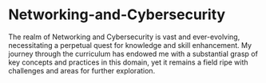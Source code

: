 # Networking-and-Cybersecurity
The realm of Networking and Cybersecurity is vast and ever-evolving, necessitating a perpetual quest for knowledge and skill enhancement. My journey through the curriculum has endowed me with a substantial grasp of key concepts and practices in this domain, yet it remains a field ripe with challenges and areas for further exploration.
